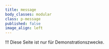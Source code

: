 ```yaml
---
title: message
body_classes: modular
class: p-message
published: false
image_align: left
---
```


!!! Diese Seite ist nur für Demonstrationszwecke.
